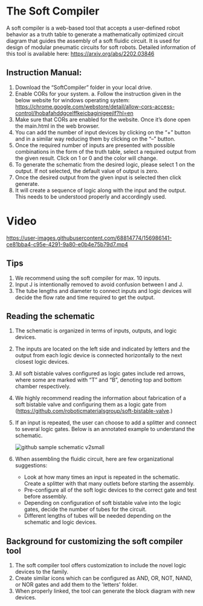 # The Soft Compiler
A soft compiler is a web-based tool that accepts a user-defined robot behavior as a truth table to generate a mathematically optimized circuit diagram that guides the assembly of a soft fluidic circuit. It is used for design of modular pneumatic circuits for soft robots.
Detailed information of this tool is available here: https://arxiv.org/abs/2202.03846

## Instruction Manual:

1.	Download the “SoftCompiler” folder in your local drive.
2.	Enable CORs for your system. 
a.	Follow the instruction given in the below website for windows operating system: https://chrome.google.com/webstore/detail/allow-cors-access-control/lhobafahddgcelffkeicbaginigeejlf?hl=en
3.	Make sure that CORs are enabled for the website. Once it’s done open the main.html in the web browser. 
4.	You can add the number of input devices by clicking on the “+” button and in a similar way reducing them by clicking on the “–” button.
5.	Once the required number of inputs are presented with possible combinations in the form of the truth table, select a required output from the given result. Click on 1 or 0 and the color will change. 
6.	To generate the schematic from the desired logic, please select 1 on the output. If not selected, the default value of output is zero. 
7.	Once the desired output from the given input is selected then click generate. 
8.	It will create a sequence of logic along with the input and the output. This needs to be understood properly and accordingly used.

# Video

https://user-images.githubusercontent.com/68814774/156986141-ce81bba4-c95e-4291-9a80-e0b4e75b79d7.mp4

## Tips

1. We recommend using the soft compiler for max. 10 inputs. 
2. Input J is intentionally removed to avoid confusion between I and J.
3. The tube lengths and diameter to connect inputs and logic devices will decide the flow rate and time required to get the output.  

## Reading the schematic
1. The schematic is organized in terms of inputs, outputs, and logic devices. 
2. The inputs are located on the left side and indicated by letters and the output from each logic device is connected horizontally to the next closest logic devices. 
3. All soft bistable valves configured as logic gates include red arrows, where some are marked with “T” and “B”, denoting top and bottom chamber respectively.
4. We highly recommend reading the information about fabrication of a soft bistable valve and configuring them as a logic gate from (https://github.com/roboticmaterialsgroup/soft-bistable-valve.) 
5. If an input is repeated, the user can choose to add a splitter and connect to several logic gates. Below is an annotated example to understand the schematic. 

	![github sample schematic v2small](https://user-images.githubusercontent.com/68814774/157142876-7cd6fb4a-3b73-46e0-a586-7b3366816c5b.png)

6. When assembling the fluidic circuit, here are few organizational suggestions:  
	* Look at how many times an input is repeated in the schematic. Create a splitter with that many outlets before starting the assembly.  
	* Pre-configure all of the soft logic devices to the correct gate and test before assembly.  
	* Depending on configuration of soft bistable valve into the logic gates, decide the number of tubes for the circuit. 
	* Different lengths of tubes will be needed depending on the schematic and logic devices. 

## Background for customizing the soft compiler tool

1. The soft compiler tool offers customization to include the novel logic devices to the family. 
2. Create similar icons which can be configured as AND, OR, NOT, NAND, or NOR gates and add them to the 'letters' folder. 
3. When properly linked, the tool can generate the block diagram with new devices.
